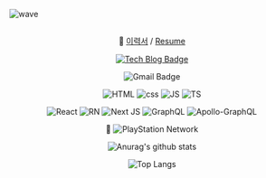 ![wave](https://capsule-render.vercel.app/api?type=Waving&color=black&height=200&text=Hi%20there&fontColor=58a6ff)
##
  <div align=center>
  
📄 [이력서](https://puffy-condor-c47.notion.site/f05019df744e4e448c4490e6c20f7301) / [Resume](https://puffy-condor-c47.notion.site/f05019df744e4e448c4490e6c20f7301)
 
[![Tech Blog Badge](http://img.shields.io/badge/-Tech%20blog-black?style=flat-square&logo=github&link=https://velog.io/@blissful-y0)](https://velog.io/@moogieon) 

![Gmail Badge](https://img.shields.io/badge/-Gmail-d14836?style=flat-square&logo=Gmail&logoColor=white&link=vzlzydn5007@gmail.com)


![HTML](https://img.shields.io/badge/HTML5-E34F26?style=flat-square&logo=html5&logoColor=white)
![css](https://img.shields.io/badge/CSS3-1572B6?style=flat-square&logo=css3&logoColor=white)
![JS](https://img.shields.io/badge/JavaScript-F7DF1E?style=flat-square&logo=javascript&logoColor=black)
![TS](https://img.shields.io/badge/TypeScript-007ACC?style=flat-square&logo=typescript&logoColor=white)

  
  
![React](https://img.shields.io/badge/React-20232A?style=flat-square&logo=react&logoColor=61DAFB)
![RN](https://img.shields.io/badge/React_Native-20232A?style=flat-square&logo=react&logoColor=61DAFB)
![Next JS](https://img.shields.io/badge/Next-black?style=flat-square&logo=next.js&logoColor=white)
![GraphQL](https://img.shields.io/badge/-GraphQL-E10098?style=flat-square&logo=graphql&logoColor=white)
![Apollo-GraphQL](https://img.shields.io/badge/-ApolloGraphQL-311C87?style=flat-square&logo=apollo-graphql)
  


👀 ![PlayStation Network](https://img.shields.io/badge/PSN-%230070D1.svg?style=for-the-badge&logo=Playstation&logoColor=white)

 
![Anurag's github stats](https://github-readme-stats.vercel.app/api?username=moogieon&theme=github_dark)

![Top Langs](https://github-readme-stats.vercel.app/api/top-langs/?username=moogieon&theme=github_dark)


</div>
 

  
